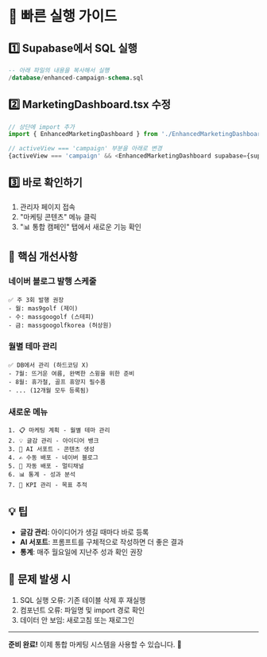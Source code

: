 # 🚀 빠른 실행 가이드

## 1️⃣ Supabase에서 SQL 실행

```sql
-- 아래 파일의 내용을 복사해서 실행
/database/enhanced-campaign-schema.sql
```

## 2️⃣ MarketingDashboard.tsx 수정

```typescript
// 상단에 import 추가
import { EnhancedMarketingDashboard } from './EnhancedMarketingDashboard';

// activeView === 'campaign' 부분을 아래로 변경
{activeView === 'campaign' && <EnhancedMarketingDashboard supabase={supabase} />}
```

## 3️⃣ 바로 확인하기

1. 관리자 페이지 접속
2. "마케팅 콘텐츠" 메뉴 클릭
3. "📊 통합 캠페인" 탭에서 새로운 기능 확인

## 🎯 핵심 개선사항

### 네이버 블로그 발행 스케줄
```
✅ 주 3회 발행 권장
- 월: mas9golf (제이)
- 수: massgoogolf (스테피)
- 금: massgoogolfkorea (허상원)
```

### 월별 테마 관리
```
✅ DB에서 관리 (하드코딩 X)
- 7월: 뜨거운 여름, 완벽한 스윙을 위한 준비
- 8월: 휴가철, 골프 휴양지 필수품
- ... (12개월 모두 등록됨)
```

### 새로운 메뉴
```
1. 📋 마케팅 계획 - 월별 테마 관리
2. 💡 글감 관리 - 아이디어 뱅크
3. 🤖 AI 서포트 - 콘텐츠 생성
4. ✍️ 수동 배포 - 네이버 블로그
5. 🚀 자동 배포 - 멀티채널
6. 📊 통계 - 성과 분석
7. 🎯 KPI 관리 - 목표 추적
```

## 💡 팁

- **글감 관리**: 아이디어가 생길 때마다 바로 등록
- **AI 서포트**: 프롬프트를 구체적으로 작성하면 더 좋은 결과
- **통계**: 매주 월요일에 지난주 성과 확인 권장

## 🔧 문제 발생 시

1. SQL 실행 오류: 기존 테이블 삭제 후 재실행
2. 컴포넌트 오류: 파일명 및 import 경로 확인
3. 데이터 안 보임: 새로고침 또는 재로그인

---

**준비 완료!** 이제 통합 마케팅 시스템을 사용할 수 있습니다. 🎉